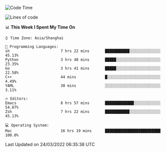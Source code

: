 <!--START_SECTION:waka-->
![Code Time](http://img.shields.io/badge/Code%20Time-682%20hrs%2043%20mins-blue)

![Lines of code](https://img.shields.io/badge/From%20Hello%20World%20I%27ve%20Written-22%20Thousand%20lines%20of%20code-blue)

📊 **This Week I Spent My Time On** 

```text
⌚︎ Time Zone: Asia/Shanghai

💬 Programming Languages: 
sh                       7 hrs 22 mins       ███████████░░░░░░░░░░░░░░   45.13% 
Python                   3 hrs 48 mins       █████░░░░░░░░░░░░░░░░░░░░   23.35% 
Go                       3 hrs 41 mins       █████░░░░░░░░░░░░░░░░░░░░   22.58% 
C++                      44 mins             █░░░░░░░░░░░░░░░░░░░░░░░░   4.49% 
YAML                     30 mins             ░░░░░░░░░░░░░░░░░░░░░░░░░   3.11%

🔥 Editors: 
Emacs                    8 hrs 57 mins       █████████████░░░░░░░░░░░░   54.87% 
Zsh                      7 hrs 22 mins       ███████████░░░░░░░░░░░░░░   45.13%

💻 Operating System: 
Mac                      16 hrs 19 mins      █████████████████████████   100.0%

```


 Last Updated on 24/03/2022 06:35:38 UTC
<!--END_SECTION:waka-->
